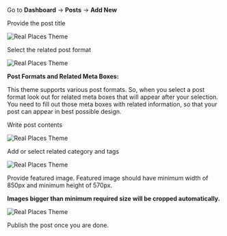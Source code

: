 Go to <strong>Dashboard</strong> &rarr; <strong>Posts</strong> &rarr; <strong>Add New</strong>

Provide the post title 

![Real Places Theme](images/realplaces/content/1.png)

Select the related post format 

![Real Places Theme](images/realplaces/content/2.png)

<strong>Post Formats and Related Meta Boxes:</strong>

This theme supports various post formats. So, when you select a post format look out for related meta boxes that will appear after your selection. You need to fill out those meta boxes with related information, so that your post can appear in best possible design.

Write post contents 

![Real Places Theme](images/realplaces/content/3.png)

Add or select related category and tags

![Real Places Theme](images/realplaces/content/4.png)

Provide featured image. Featured image should have minimum width of 850px and minimum height of 570px.

<strong>Images bigger than minimum required size will be cropped automatically.</strong>

![Real Places Theme](images/realplaces/content/5.png)

Publish the post once you are done.

